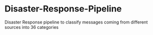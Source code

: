 # Disaster-Response-Pipeline
Disaster Response pipeline to classify messages coming from different sources into 36 categories 
